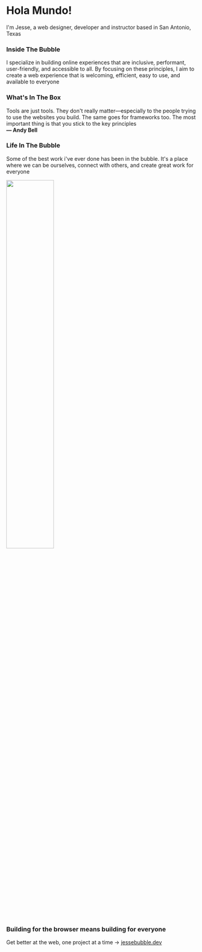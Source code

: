 # Hola Mundo!
I'm Jesse, a web designer, developer and instructor based in San Antonio, Texas 

### Inside The Bubble 
I specialize in building online experiences that are inclusive, performant, user-friendly, and accessible to all.
By focusing on these principles, I aim to create a web experience that is welcoming, efficient, easy to use, and available to everyone

### What's In The Box 
Tools are just tools. They don't really matter—especially to the people trying to use the websites you build. 
The same goes for frameworks too. The most important thing is that you stick to the key principles <br /> **— Andy Bell** 

### Life In The Bubble 
Some of the best work i've ever done has been in the bubble.
It's a place where we can be ourselves, connect with others, and create great work for everyone

<img src="https://a-us.storyblok.com/f/1014535/1200x960/c78be480b1/human_creature3.png" style="width: 50%;">

### Building for the browser means building for everyone
Get better at the web, one project at a time → [jessebubble.dev](https://www.jessebubble.dev)
